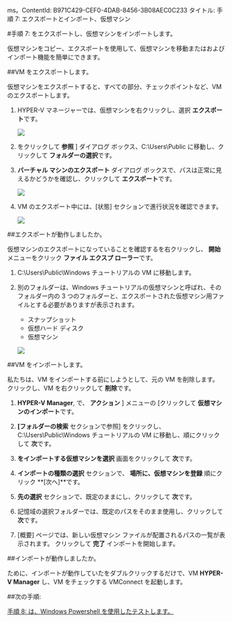 ms。ContentId: B971C429-CEF0-4DAB-8456-3B08AEC0C233
タイトル: 手順 7: エクスポートとインポート、仮想マシン

#手順 7: をエクスポートし、仮想マシンをインポートします。

仮想マシンをコピー、エクスポートを使用して、仮想マシンを移動またはおよびインポート機能を簡単にできます。

##VM をエクスポートします。

仮想マシンをエクスポートすると、すべての部分、チェックポイントなど、VM のエクスポートします。

1. HYPER-V マネージャーでは、仮想マシンを右クリックし、選択 **エクスポート**です。
    
    ![](media/select_export1.png)
2. をクリックして **参照** ] ダイアログ ボックス、C:\Users\Public に移動し、クリックして **フォルダーの選択**です。
    

3.  **バーチャル マシンのエクスポート** ダイアログ ボックスで、パスは正常に見えるかどうかを確認し、クリックして **エクスポート**です。
    
    ![](media/click_export.png)
4. VM のエクスポート中には、[状態] セクションで進行状況を確認できます。
    
    ![](media/export_progress.png)
    

##エクスポートが動作しましたか。

仮想マシンのエクスポートになっていることを確認するを右クリックし、 **開始** メニューをクリック **ファイル エクスプ ローラー**です。
1. C:\Users\Public\Windows チュートリアルの VM に移動します。
2. 別のフォルダーは、Windows チュートリアルの仮想マシンと呼ばれ、そのフォルダー内の 3 つのフォルダーと、エクスポートされた仮想マシン用ファイルとする必要がありますが表示されます。
    - スナップショット
    - 仮想ハード ディスク
    - 仮想マシン
        
    
    ![](media/export_confirm.png)

##VM をインポートします。

私たちは、VM をインポートする前にしようとして、元の VM を削除します。
クリックし、VM を右クリックして **削除**です。

1.  **HYPER-V Manager**, で、 **アクション** ] メニューの [クリックして **仮想マシンのインポート**です。
2.  **[フォルダーの検索** セクションで参照] をクリックし、C:\Users\Public\Windows チュートリアルの VM に移動し、順にクリックして **次**です。
3.  **をインポートする仮想マシンを選択** 画面をクリックして **次**です。
4.  **インポートの種類の選択** セクションで、 **場所に、仮想マシンを登録** 順にクリック **[次へ]**です。
    
6.  **先の選択** セクションで、既定のままにし、クリックして **次**です。
7. 記憶域の選択フォルダーでは、既定のパスをそのまま使用し、クリックして **次**です。
8. [概要] ページでは、新しい仮想マシン ファイルが配置されるパスの一覧が表示されます。
    クリックして **完了** インポートを開始します。


##インポートが動作しましたか。

ために、インポートが動作していたをダブルクリックするだけで、VM **HYPER-V Manager** し、VM をチェックする VMConnect を起動します。


##次の手順:

[手順 8: は、Windows Powershell を使用したテストします。](walkthrough_powershell.md)



